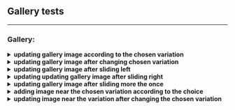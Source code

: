 
## Gallery  tests
----

### Gallery:


<details>
<summary><strong>updating gallery image according to the chosen variation</strong></summary>
<p>   
     
- open required product and save its main picture at gallery
- choose the first variation and save its image
- save the new image of gallery
- if correct, the images are identical 
</p>
</details> 
      
<details>
<summary><strong>updating gallery image after changing chosen variation</strong></summary> 
<p>   
      
- open required product and save its main picture at gallery
- choose first variation 
- change to second variation and save its image 
- save the new image of gallery
- if correct, the images are identical 
</p>
</details> 
              
<details>
<summary><strong>updating gallery image after sliding left</strong></summary>
<p>   
     
- open required product
- save the main picture image and the second bottom image in gallery 
- slide left in gallery and save the new image
- if correct, the images are identical 
</p>
</details> 
      		
<details>
<summary><strong>updating updating gallery image after sliding right</strong></summary>
<p>   
     
- open required product
- save the main picture image and the first bottom image in gallery 
- slide left in gallery and save the new image
- slide back right in gallery and save the new image
- if correct, the images are identical 
</p>
</details> 
      
<details>
<summary><strong>updating gallery image after sliding more the once</strong></summary>
<p>   
     
- open required product
- save the main picture image and the third bottom image in gallery 
- slide left in gallery and save the new image
- slide left in gallery and save the new image
- if correct, the images are identical 
</p>
</details> 
   		
<details>
<summary><strong>adding image near the chosen variation according to the choice</strong></summary>
<p>   
     
- open required product
- save the image of the first variation
- save the image appeared near the chosen variation
- if correct, the images are identical 
</p>
</details> 
    
<details>
<summary><strong>updating image near the variation after changing the chosen variation</strong></summary>
<p>   
    
- open required product
- choose first variation 
- change to second variation and save its image 
- save the image appeared near the chosen variation
- if correct, the images are identical 
</p>
</details> 
   	
